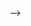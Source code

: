 <!-- ---
id: faq
title: Frequently Asked Questions
sidebar_label: FAQ
sidebar_position: 1
---

# Frequently Asked Questions

## General Questions

### What is Refract and how is it different from React?

Refract is a reactive JavaScript framework that shares React's component philosophy but introduces unique concepts like **refractions** (reactive state units), **lenses** (state bridges), and **optical composition** (modular UI logic patterns). While React uses hooks and state management, Refract provides:

- Native stream-based UI updates for better performance
- Built-in declarative animation API
- Compile-time optimizations through a lightweight compiler
- First-class TypeScript support with better type inference
- More predictable side-effect management

### Is Refract production-ready?

Refract is currently in active development. While the core APIs are stable, we recommend:
- Using it for personal projects and experiments
- Testing thoroughly before deploying to production
- Following our release notes for breaking changes
- Joining our community for support and best practices

### Can I use Refract with my existing React project?

Yes! Refract provides several migration strategies:
1. **Gradual migration**: Use Refract components alongside React components
2. **Island architecture**: Replace specific parts of your app with Refract
3. **Full migration**: Use our automated migration tool (experimental)

See our [Migration Guide](/guides/migration-react) for detailed instructions.

### What browsers does Refract support?

Refract supports all modern browsers:
- Chrome 90+
- Firefox 88+
- Safari 14+
- Edge 90+

For older browsers, you'll need to include polyfills. Our compiler can automatically inject necessary polyfills based on your target configuration.

## Getting Started

### How do I install Refract?

```bash
# Using npm
npm install refract-js

# Using yarn
yarn add refract-js

# Using pnpm
pnpm add refract-js
```

For a complete setup, we recommend using our CLI:
```bash
npx create-refract-app my-app
cd my-app
npm start
```

### Do I need to use a build tool?

While Refract can work without build tools using CDN links, we strongly recommend using a build tool for:
- JSX transformation
- TypeScript support
- Compile-time optimizations
- Tree shaking
- Hot module replacement

We provide official plugins for Vite, Webpack, and Rollup.

### Can I use JavaScript instead of TypeScript?

Absolutely! Refract works great with both JavaScript and TypeScript. TypeScript provides better IDE support and type safety, but it's completely optional. All our examples are provided in both languages.

## Core Concepts

### What are refractions and how do they work?

Refractions are Refract's reactive state primitives. Think of them as signals that automatically update your UI when their values change:

```javascript
const count = useRefraction(0);
count.set(1); // UI updates automatically
console.log(count.value); // 1
```

They're similar to:
- Svelte stores
- Solid.js signals
- Vue refs
- MobX observables

### How are lenses different from props?

Lenses are a unified interface for accessing props, state, and lifecycle methods within components. They provide:
- Scoped access to component state
- Built-in dependency tracking
- Automatic cleanup
- Better TypeScript inference

```javascript
const MyComponent = createComponent(({ lens }) => {
  // lens provides access to everything
  const state = lens.useRefraction(initialValue);
  const props = lens.props;
  lens.useEffect(() => {}, []);
});
```

### What is optical composition?

Optical composition is Refract's pattern for creating reusable UI logic. Optics are like React hooks but with:
- Automatic dependency caching
- Animation-aware transitions
- Better composition patterns
- Performance optimizations

```javascript
// Create a reusable optic
function useCounter(initial = 0) {
  const count = useRefraction(initial);
  const increment = () => count.set(count.value + 1);
  return { count, increment };
}
```

## Performance

### Is Refract faster than React?

Refract aims to be faster through:
- **Compile-time optimizations**: Our compiler analyzes and optimizes your code
- **Stream-based updates**: More efficient than traditional virtual DOM diffing
- **Automatic memoization**: Smart caching without manual optimization
- **Smaller bundle size**: ~15KB gzipped core library

Benchmarks show 20-40% performance improvements for typical applications, but results vary based on use case.

### How does Refract handle large lists?

Refract provides several strategies for large lists:
1. **Virtual scrolling**: Built-in virtualization support
2. **Pagination**: Stream-based pagination utilities
3. **Lazy rendering**: Render items as they become visible
4. **Keyed updates**: Efficient list reconciliation

```javascript
import { VirtualList } from 'refract/virtual';

<VirtualList 
  items={largeArray}
  itemHeight={50}
  renderItem={(item) => <Item {...item} />}
/>
```

### Does Refract support code splitting?

Yes! Refract supports multiple code splitting strategies:
- Route-based splitting with `@refract/router`
- Component-based splitting with `lazy()`
- Dynamic imports with automatic loading states
- Suspense-like boundaries for async components

## Development

### How do I debug Refract applications?

Refract provides several debugging tools:

1. **DevTools Extension**: Browser extension for inspecting components and state
2. **Debug mode**: Enable verbose logging with `refract.debug = true`
3. **Time-travel debugging**: Replay state changes
4. **Performance profiler**: Identify performance bottlenecks

### Can I use Refract with my favorite CSS framework?

Yes! Refract works with any CSS solution:
- **CSS Modules**: First-class support
- **Tailwind CSS**: Official integration
- **CSS-in-JS**: Emotion, styled-components compatible
- **Sass/Less**: Works with standard build tools
- **CSS frameworks**: Bootstrap, Bulma, Material-UI

### How do I test Refract components?

Refract provides comprehensive testing utilities:

```javascript
import { render, fireEvent } from '@refract/testing';

test('counter increments', async () => {
  const { getByText } = render(<Counter />);
  const button = getByText('Click me');
  
  fireEvent.click(button);
  await waitForRefraction();
  
  expect(getByText('Count: 1')).toBeInTheDocument();
});
```

We support Jest, Vitest, and other popular testing frameworks.

## Advanced Topics

### Does Refract support Server-Side Rendering (SSR)?

Yes! Refract provides built-in SSR support with:
- Streaming SSR for better performance
- Automatic hydration
- Data prefetching
- SEO optimizations

See our [SSR Guide](/advanced/ssr) for implementation details.

### Can I create native mobile apps with Refract?

While Refract is primarily for web applications, you can:
- Use Refract with Capacitor or Cordova for hybrid apps
- Build PWAs with native-like features
- Use our experimental React Native compatibility layer

### How does Refract handle animations?

Refract provides a declarative animation API:

```javascript
const AnimatedBox = createComponent(({ lens }) => {
  const position = lens.useRefraction({ x: 0, y: 0 });
  
  return (
    <div animate={{ 
      x: position.value.x,
      y: position.value.y,
      transition: { type: 'spring', stiffness: 100 }
    }}>
      Animated content
    </div>
  );
});
```

Features include:
- Spring physics
- Keyframe animations
- Gesture-based animations
- FLIP animations
- GPU-accelerated transforms

## Community & Support

### How can I contribute to Refract?

We welcome contributions! You can:
1. Report bugs and request features on GitHub
2. Submit pull requests (see [Contributing Guide](/contributing))
3. Write documentation or blog posts
4. Help others in our Discord community
5. Create and share Refract packages

### Where can I get help?

- **Discord**: Join our community server for real-time help
- **GitHub Discussions**: For longer-form questions
- **Stack Overflow**: Tag questions with `refract-js`
- **Documentation**: Comprehensive guides and API references
- **Examples**: Official example repository

### Is Refract free to use?

Yes! Refract is 100% free and open source under the MIT license. You can use it in personal and commercial projects without any restrictions.

### Who maintains Refract?

Refract is maintained by a core team of developers with contributions from the open-source community. The project is financially supported through:
- GitHub Sponsors
- OpenCollective
- Corporate sponsorships

## Migration

### How difficult is it to migrate from React?

Migration difficulty depends on your app's complexity:
- **Simple apps**: 1-2 days with our migration tool
- **Medium apps**: 1-2 weeks with gradual migration
- **Large apps**: 1-3 months recommended for full migration

Our migration tool handles ~80% of common patterns automatically.

### Can I use React components in Refract?

Yes! Use our compatibility wrapper:

```javascript
import { wrapReactComponent } from '@refract/react-compat';
import ReactComponent from 'some-react-library';

const RefractComponent = wrapReactComponent(ReactComponent);
```

### What about my Redux/MobX/Zustand store?

Refract can work with existing state management solutions during migration. We provide adapters for:
- Redux → Refraction adapter
- MobX → Refraction adapter
- Zustand → Refraction adapter
- Context API → Lens adapter

---
<!-- 
## Still have questions?

Can't find what you're looking for? 

- 📬 [Email us](mailto:support@refract-js.org)
- 💬 [Join our Discord](https://discord.gg/refract)
- 🐛 [Report an issue](https://github.com/refract-js/refract/issues)
- 📖 [Read the documentation](/docs) --> -->